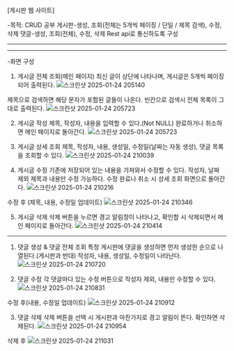 [게시판 웹 사이트]


-목적: CRUD 공부
게시판-생성, 조회(전체는 5개씩 페이징 / 단일 / 제목 검색), 수정, 삭제
댓글-생성, 조회(전체), 수정, 삭제
Rest api로 통신하도록 구성


---
---


-화면 구성

1. 게시글 전체 조회(메인 페이지)
최신 글이 상단에 나타나며, 게시글은 5개씩 페이징 되어 출력된다. 
![스크린샷 2025-01-24 205140](https://github.com/user-attachments/assets/4261a244-2f10-4b7a-879a-83e8f0a2393b)

제목으로 검색하면 해당 문자가 포함된 글들이 나온다. 빈칸으로 검색시 전체 목록이 그대로 출력된다.
![스크린샷 2025-01-24 205723](https://github.com/user-attachments/assets/067ad519-f728-4ce9-84c3-974168d06f44)



2. 게시글 작성
제목, 작성자, 내용을 입력할 수 있다.(Not NULL) 완료하거나 취소하면 메인 페이지로 돌아간다.
![스크린샷 2025-01-24 205723](https://github.com/user-attachments/assets/3bc27f89-d78f-44d1-a96b-be53072bb908)



3. 게시글 상세 조회
제목, 작성자, 내용, 생성일, 수정일(날짜는 자동 생성), 댓글 목록을 조회할 수 있다.
![스크린샷 2025-01-24 210039](https://github.com/user-attachments/assets/40651dc5-b17b-4b7b-b993-c0f0f70119bc)



4. 게시글 수정
기존에 저장되어 있는 내용을 가져와서 수정할 수 있다. 작성자, 날짜 제외 제목과 내용만 수정 가능하다. 수정 완료나 취소 시 상세 조회 화면으로 돌아간다.
![스크린샷 2025-01-24 210216](https://github.com/user-attachments/assets/8d702e23-1bb8-4bfe-b2be-566ce0c275a8)

수정 후 (제목, 내용, 수정일 업데이트)
![스크린샷 2025-01-24 210346](https://github.com/user-attachments/assets/623a1929-814f-4975-918e-dc6848bfd8ee)



5. 게시글 삭제
삭제 버튼을 누르면 경고 알림창이 나타나고, 확인할 시 삭제되면서 메인 페이지로 돌아간다.
![스크린샷 2025-01-24 210414](https://github.com/user-attachments/assets/744dd3d5-8c9b-4255-b5f2-64ccb5da79a4)


---

1. 댓글 생성 & 댓글 전체 조회
특정 게시판에 댓글을 생성하면 먼저 생성한 순으로 나열된다.(게시판과 반대) 작성자, 내용, 생성일, 수정일이 나타난다.
![스크린샷 2025-01-24 210720](https://github.com/user-attachments/assets/e0e03c0b-4f94-4d2d-b7b6-cc7715e2948a)



2. 댓글 수정
각 댓글마다 있는 수정 버튼으로 작성자 제외, 내용만 수정할 수 있다.
![스크린샷 2025-01-24 210831](https://github.com/user-attachments/assets/3653bfc3-c660-4082-a020-68e010b201b9)

수정 후(내용, 수정일 업데이트)
![스크린샷 2025-01-24 210912](https://github.com/user-attachments/assets/a7541905-e220-498c-9b22-05fe640b6a63)


3. 댓글 삭제
삭제 버튼을 선택 시 게시판과 마찬가지로 경고 알림이 뜬다. 확인하면 삭제된다.
![스크린샷 2025-01-24 210954](https://github.com/user-attachments/assets/f5f95038-3664-4a45-a53a-3bb1dc64bbf7)

삭제 후
![스크린샷 2025-01-24 211031](https://github.com/user-attachments/assets/4c0d51b3-caf1-4e42-b471-5be78a687ef0)


